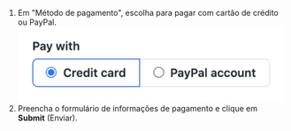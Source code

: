 1. Em "Método de pagamento", escolha para pagar com cartão de crédito ou PayPal. ![Mudar forma de pagamento de cobrança](/assets/images/help/billing/billing_switch_payments.png)
1. Preencha o formulário de informações de pagamento e clique em **Submit** (Enviar).
